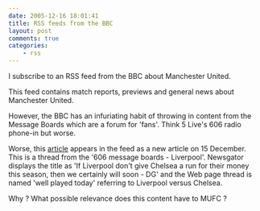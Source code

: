 ```yaml
---
date: 2005-12-16 18:01:41
title: RSS feeds from the BBC
layout: post
comments: true
categories:
    - rss
---
```

I subscribe to an RSS feed from the BBC about Manchester United.

This feed contains match reports, previews and general news about
Manchester United.

However, the BBC has an infuriating habit of throwing in content from
the Message Boards which are a forum for 'fans'. Think 5 Live's 606
radio phone-in but worse.

Worse, this
[article](http://www.bbc.co.uk/dna/mb606/F2241569?thread=1725706)
appears in the feed as a new article on 15 December. This is a thread
from the '606 message boards - Liverpool'. Newsgator displays the title
as 'If Liverpool don't give Chelsea a run for their money this season,
then we certainly will soon - DG' and the Web page thread is named 'well
played today' referring to Liverpool versus Chelsea.

Why ? What possible relevance does this content have to MUFC ?
